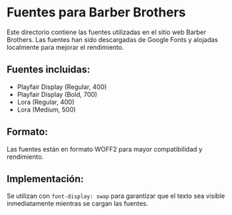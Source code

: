 # Fuentes para Barber Brothers

Este directorio contiene las fuentes utilizadas en el sitio web Barber Brothers. Las fuentes han sido descargadas de Google Fonts y alojadas localmente para mejorar el rendimiento.

## Fuentes incluidas:

- Playfair Display (Regular, 400)
- Playfair Display (Bold, 700)
- Lora (Regular, 400)
- Lora (Medium, 500)

## Formato:

Las fuentes están en formato WOFF2 para mayor compatibilidad y rendimiento.

## Implementación:

Se utilizan con `font-display: swap` para garantizar que el texto sea visible inmediatamente mientras se cargan las fuentes.

